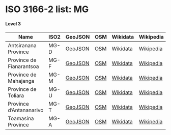 # ISO 3166-2 list: MG


#### Level 3
Name | ISO2 | GeoJSON | OSM | Wikidata | Wikipedia | population 
--- | --- | --- | --- | --- | --- | --: 
Antsiranana Province | MG-D | [GeoJSON](../../export/geojson/q7/iso2/MG/MG-D.geojson) | [OSM](https://www.openstreetmap.org/relation/3247585) | [Wikidata](https://www.wikidata.org/wiki/Q656073) | [Wikipedia](http://en.wikipedia.org/wiki/en%3AAntsiranana%20Province) | 1,188,425
Province de Fianarantsoa | MG-F | [GeoJSON](../../export/geojson/q7/iso2/MG/MG-F.geojson) | [OSM](https://www.openstreetmap.org/relation/3203751) | [Wikidata](https://www.wikidata.org/wiki/Q841197) | [Wikipedia](http://en.wikipedia.org/wiki/en%3AFianarantsoa%20Province) | 
Province de Mahajanga | MG-M | [GeoJSON](../../export/geojson/q7/iso2/MG/MG-M.geojson) | [OSM](https://www.openstreetmap.org/relation/3203752) | [Wikidata](https://www.wikidata.org/wiki/Q669259) | [Wikipedia](http://en.wikipedia.org/wiki/en%3AMahajanga%20Province) | 
Province de Toliara | MG-U | [GeoJSON](../../export/geojson/q7/iso2/MG/MG-U.geojson) | [OSM](https://www.openstreetmap.org/relation/3203749) | [Wikidata](https://www.wikidata.org/wiki/Q162020) | [Wikipedia](http://en.wikipedia.org/wiki/en%3AToliara%20Province) | 2,229,550
Province d’Antananarivo | MG-T | [GeoJSON](../../export/geojson/q7/iso2/MG/MG-T.geojson) | [OSM](https://www.openstreetmap.org/relation/3203754) | [Wikidata](https://www.wikidata.org/wiki/Q489821) | [Wikipedia](http://en.wikipedia.org/wiki/en%3AAntananarivo%20Province) | 
Toamasina Province | MG-A | [GeoJSON](../../export/geojson/q7/iso2/MG/MG-A.geojson) | [OSM](https://www.openstreetmap.org/relation/3203753) | [Wikidata](https://www.wikidata.org/wiki/Q639418) | [Wikipedia](http://en.wikipedia.org/wiki/en%3AToamasina%20Province) | 2,855,600

